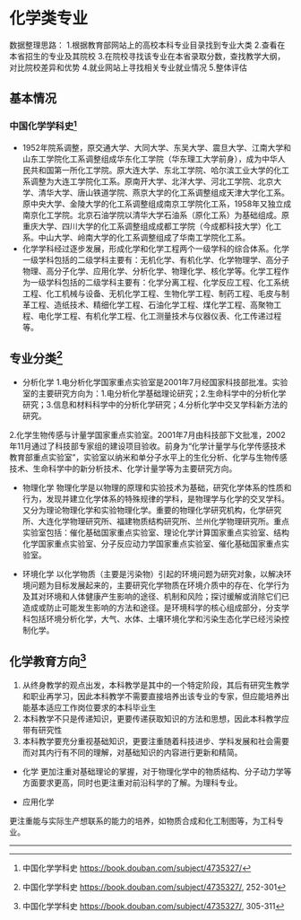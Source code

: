 # **化学类专业**

  数据整理思路：
  1.根据教育部网站上的高校本科专业目录找到专业大类
  2.查看在本省招生的专业及其院校
  3.在院校寻找该专业在本省录取分数，查找教学大纲，对比院校差异和优势
  4.就业网站上寻找相关专业就业情况
  5.整体评估

## 基本情况

### 中国化学学科史[^1]

* 1952年院系调整，原交通大学、大同大学、东吴大学、震旦大学、江南大学和山东工学院化工系调整组成华东化工学院（华东理工大学前身），成为中华人民共和国第一所化工学院。原大连大学、东北工学院、哈尔滨工业大学的化工系调整为大连工学院化工系。原南开大学、北洋大学、河北工学院、北京大学、清华大学、唐山铁道学院、燕京大学的化工系调整组成天津大学化工系。原中央大学、金陵大学的化工系调整组成南京工学院化工系，1958年又独立成南京化工学院。北京石油学院以清华大学石油系（原化工系）为基础组成。原重庆大学、四川大学的化工系调整组成成都工学院（今成都科技大学）化工系。中山大学、岭南大学的化工系调整组成了华南工学院化工系。
* 化学学科经过逐步发展，形成化学和化学工程两个一级学科的综合体系。化学一级学科包括的二级学科主要有：无机化学、有机化学、化学物理学、高分子物理、高分子化学、应用化学、分析化学、物理化学、核化学等。化学工程作为一级学科包括的二级学科主要有：化学分离工程、化学反应工程、化工系统工程、化工机械与设备、无机化学工程、生物化学工程、制药工程、毛皮与制革工程、造纸技术、精细化学工程、石油化学工程、煤化学工程、高聚物工程、电化学工程、有机化学工程、化工测量技术与仪器仪表、化工传递过程等。

## 专业分类[^5]
  
* 分析化学
1.电分析化学国家重点实验室是2001年7月经国家科技部批准。实验室的主要研究方向为：1.电分析化学基础理论研究；2.生命科学中的分析化学研究；3.信息和材料科学中的分析化学研究；4.分析化学中交叉学科新方法的研究。

2.化学生物传感与计量学国家重点实验室。2001年7月由科技部下文批准，2002年11月通过了科技部专家组的建设项目验收。前身为“化学计量学与化学传感技术教育部重点实验室”，实验室以纳米和单分子水平上的生化分析、化学与生物传感技术、生命科学中的新分析技术、化学计量学等为主要研究方向。

* 物理化学
物理化学是以物理的原理和实验技术为基础，研究化学体系的性质和行为，发现并建立化学体系的特殊规律的学科，是物理学与化学的交叉学科。又分为理论物理化学和实验物理化学。重要的物理化学研究机构，化学研究所、大连化学物理研究所、福建物质结构研究所、兰州化学物理研究所。重点实验室包括：催化基础国家重点实验室、理论化学计算国家重点实验室、结构化学国家重点实验室、分子反应动力学国家重点实验室、催化基础国家重点实验室。

* 环境化学
以化学物质（主要是污染物）引起的环境问题为研究对象，以解决环境问题为目标发展起来的，主要研究化学物质在环境介质中的存在、化学行为及其对环境和人体健康产生影响的途径、机制和风险；探讨缓解或消除它们已造成或防止可能发生影响的方法和途径。是环境科学的核心组成部分，分支学科包括环境分析化学，大气、水体、土壤环境化学和污染生态化学已经污染控制化学。

## 化学教育方向[^6]

1. 从终身教学的观点出发，本科教学是其中的一个特定阶段，其后有研究生教学和职业再学习，因此本科教学不需要直接培养出该专业的专家，但应能培养出能基本适应工作岗位要求的本科毕业生
2. 本科教学不只是传递知识，更要传递获取知识的方法和思想，因此本科教学应带有研究性
3. 本科教学要充分重视基础知识，更要注重随着科技进步、学科发展和社会需要而对其内行有不同的理解，对基础知识的内容进行更新和精简。

* 化学
更加注重对基础理论的掌握，对于物理化学中的物质结构、分子动力学等方面要求更高，同时也更注重对前沿科学的了解。为理科专业。

* 应用化学

更注重能与实际生产想联系的能力的培养，如物质合成和化工制图等，为工科专业。

---
[^1]: 中国化学学科史 <https://book.douban.com/subject/4735327/>
[^5]: 中国化学学科史 <https://book.douban.com/subject/4735327/>, 252-301
[^6]: 中国化学学科史 <https://book.douban.com/subject/4735327/>, 305-311
